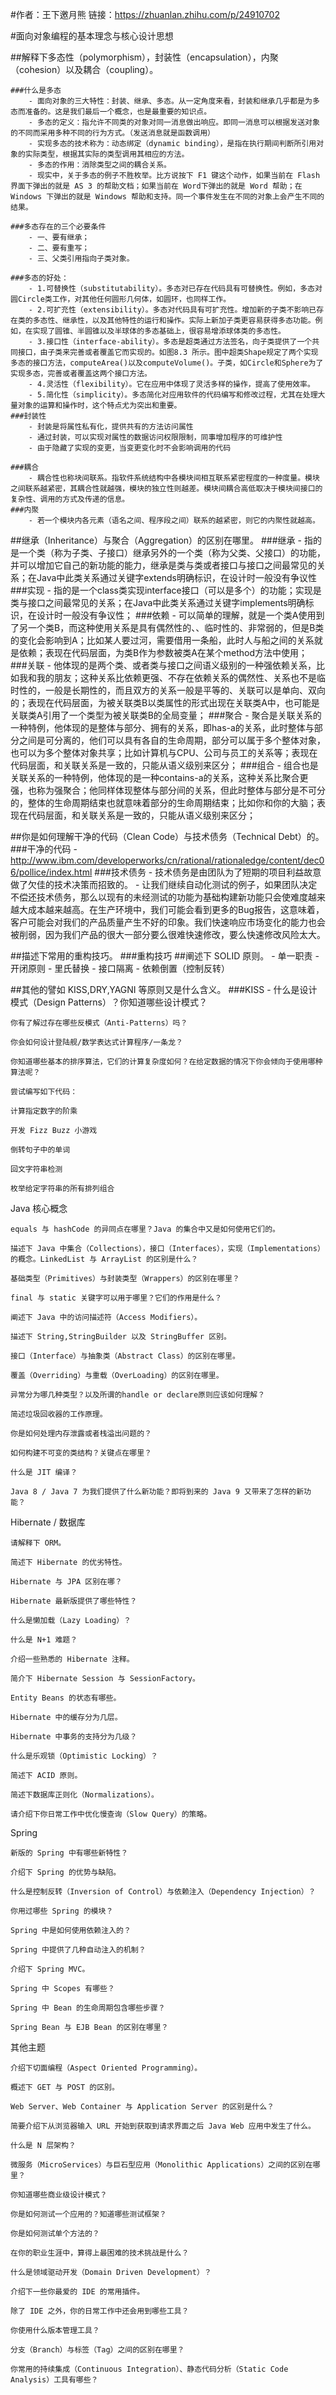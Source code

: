 #作者：王下邀月熊 链接：https://zhuanlan.zhihu.com/p/24910702

#面向对象编程的基本理念与核心设计思想

##解释下多态性（polymorphism），封装性（encapsulation），内聚（cohesion）以及耦合（coupling）。

	###什么是多态
		- 面向对象的三大特性：封装、继承、多态。从一定角度来看，封装和继承几乎都是为多态而准备的。这是我们最后一个概念，也是最重要的知识点。
		- 多态的定义：指允许不同类的对象对同一消息做出响应。即同一消息可以根据发送对象的不同而采用多种不同的行为方式。（发送消息就是函数调用）
		- 实现多态的技术称为：动态绑定（dynamic binding），是指在执行期间判断所引用对象的实际类型，根据其实际的类型调用其相应的方法。
		- 多态的作用：消除类型之间的耦合关系。
		- 现实中，关于多态的例子不胜枚举。比方说按下 F1 键这个动作，如果当前在 Flash 界面下弹出的就是 AS 3 的帮助文档；如果当前在 Word下弹出的就是 Word 帮助；在 Windows 下弹出的就是 Windows 帮助和支持。同一个事件发生在不同的对象上会产生不同的结果。

	###多态存在的三个必要条件
		- 一、要有继承；
		- 二、要有重写；
		- 三、父类引用指向子类对象。

	###多态的好处：
		- 1.可替换性（substitutability）。多态对已存在代码具有可替换性。例如，多态对圆Circle类工作，对其他任何圆形几何体，如圆环，也同样工作。
		- 2.可扩充性（extensibility）。多态对代码具有可扩充性。增加新的子类不影响已存在类的多态性、继承性，以及其他特性的运行和操作。实际上新加子类更容易获得多态功能。例如，在实现了圆锥、半圆锥以及半球体的多态基础上，很容易增添球体类的多态性。
		- 3.接口性（interface-ability）。多态是超类通过方法签名，向子类提供了一个共同接口，由子类来完善或者覆盖它而实现的。如图8.3 所示。图中超类Shape规定了两个实现多态的接口方法，computeArea()以及computeVolume()。子类，如Circle和Sphere为了实现多态，完善或者覆盖这两个接口方法。
		- 4.灵活性（flexibility）。它在应用中体现了灵活多样的操作，提高了使用效率。
		- 5.简化性（simplicity）。多态简化对应用软件的代码编写和修改过程，尤其在处理大量对象的运算和操作时，这个特点尤为突出和重要。
	###封装性
		- 封装是将属性私有化，提供共有的方法访问属性
		- 通过封装，可以实现对属性的数据访问权限限制，同事增加程序的可维护性
		- 由于隐藏了实现的变更，当变更变化时不会影响调用的代码

	###耦合
		- 耦合性也称块间联系。指软件系统结构中各模块间相互联系紧密程度的一种度量。模块之间联系越紧密，其耦合性就越强，模块的独立性则越差。模块间耦合高低取决于模块间接口的复杂性、调用的方式及传递的信息。
	###内聚
		- 若一个模块内各元素（语名之间、程序段之间）联系的越紧密，则它的内聚性就越高。
		
##继承（Inheritance）与聚合（Aggregation）的区别在哪里。
	###继承
		- 指的是一个类（称为子类、子接口）继承另外的一个类（称为父类、父接口）的功能，并可以增加它自己的新功能的能力，继承是类与类或者接口与接口之间最常见的关系；在Java中此类关系通过关键字extends明确标识，在设计时一般没有争议性
	###实现
		- 指的是一个class类实现interface接口（可以是多个）的功能；实现是类与接口之间最常见的关系；在Java中此类关系通过关键字implements明确标识，在设计时一般没有争议性；
	###依赖
		- 可以简单的理解，就是一个类A使用到了另一个类B，而这种使用关系是具有偶然性的、、临时性的、非常弱的，但是B类的变化会影响到A；比如某人要过河，需要借用一条船，此时人与船之间的关系就是依赖；表现在代码层面，为类B作为参数被类A在某个method方法中使用；
	###关联
		- 他体现的是两个类、或者类与接口之间语义级别的一种强依赖关系，比如我和我的朋友；这种关系比依赖更强、不存在依赖关系的偶然性、关系也不是临时性的，一般是长期性的，而且双方的关系一般是平等的、关联可以是单向、双向的；表现在代码层面，为被关联类B以类属性的形式出现在关联类A中，也可能是关联类A引用了一个类型为被关联类B的全局变量；
	###聚合
		- 聚合是关联关系的一种特例，他体现的是整体与部分、拥有的关系，即has-a的关系，此时整体与部分之间是可分离的，他们可以具有各自的生命周期，部分可以属于多个整体对象，也可以为多个整体对象共享；比如计算机与CPU、公司与员工的关系等；表现在代码层面，和关联关系是一致的，只能从语义级别来区分；
	###组合
		- 组合也是关联关系的一种特例，他体现的是一种contains-a的关系，这种关系比聚合更强，也称为强聚合；他同样体现整体与部分间的关系，但此时整体与部分是不可分的，整体的生命周期结束也就意味着部分的生命周期结束；比如你和你的大脑；表现在代码层面，和关联关系是一致的，只能从语义级别来区分； 

##你是如何理解干净的代码（Clean Code）与技术债务（Technical Debt）的。
	###干净的代码
		- http://www.ibm.com/developerworks/cn/rational/rationaledge/content/dec06/pollice/index.html
	###技术债务
		- 技术债务是由团队为了短期的项目利益故意做了欠佳的技术决策而招致的。
		- 让我们继续自动化测试的例子，如果团队决定不偿还技术债务，那么以现有的未经测试的功能为基础构建新功能只会使难度越来越大成本越来越高。在生产环境中，我们可能会看到更多的Bug报告，这意味着，客户可能会对我们的产品质量产生不好的印象。我们快速响应市场变化的能力也会被削弱，因为我们产品的很大一部分要么很难快速修改，要么快速修改风险太大。

##描述下常用的重构技巧。
	###重构技巧
##阐述下 SOLID 原则。
	- 单一职责
	- 开闭原则
	- 里氏替换
	- 接口隔离
	- 依赖倒置（控制反转）
	
##其他的譬如 KISS,DRY,YAGNI 等原则又是什么含义。
	###KISS
		- 
	什么是设计模式（Design Patterns）？你知道哪些设计模式？

	你有了解过存在哪些反模式（Anti-Patterns）吗？

	你会如何设计登陆舰/数学表达式计算程序/一条龙？

	你知道哪些基本的排序算法，它们的计算复杂度如何？在给定数据的情况下你会倾向于使用哪种算法呢？

	尝试编写如下代码：

	计算指定数字的阶乘

	开发 Fizz Buzz 小游戏

	倒转句子中的单词

	回文字符串检测

	枚举给定字符串的所有排列组合

Java 核心概念

	equals 与 hashCode 的异同点在哪里？Java 的集合中又是如何使用它们的。

	描述下 Java 中集合（Collections），接口（Interfaces），实现（Implementations）的概念。LinkedList 与 ArrayList 的区别是什么？

	基础类型（Primitives）与封装类型（Wrappers）的区别在哪里？

	final 与 static 关键字可以用于哪里？它们的作用是什么？

	阐述下 Java 中的访问描述符（Access Modifiers）。

	描述下 String,StringBuilder 以及 StringBuffer 区别。

	接口（Interface）与抽象类（Abstract Class）的区别在哪里。

	覆盖（Overriding）与重载（OverLoading）的区别在哪里。

	异常分为哪几种类型？以及所谓的handle or declare原则应该如何理解？

	简述垃圾回收器的工作原理。

	你是如何处理内存泄露或者栈溢出问题的？

	如何构建不可变的类结构？关键点在哪里？

	什么是 JIT 编译？

	Java 8 / Java 7 为我们提供了什么新功能？即将到来的 Java 9 又带来了怎样的新功能？

Hibernate / 数据库

	请解释下 ORM。

	简述下 Hibernate 的优劣特性。

	Hibernate 与 JPA 区别在哪？

	Hibernate 最新版提供了哪些特性？

	什么是懒加载（Lazy Loading）？

	什么是 N+1 难题？

	介绍一些熟悉的 Hibernate 注释。

	简介下 Hibernate Session 与 SessionFactory。

	Entity Beans 的状态有哪些。

	Hibernate 中的缓存分为几层。

	Hibernate 中事务的支持分为几级？

	什么是乐观锁（Optimistic Locking）？

	简述下 ACID 原则。

	简述下数据库正则化（Normalizations）。

	请介绍下你日常工作中优化慢查询（Slow Query）的策略。

Spring

	新版的 Spring 中有哪些新特性？

	介绍下 Spring 的优势与缺陷。

	什么是控制反转（Inversion of Control）与依赖注入（Dependency Injection）？

	你用过哪些 Spring 的模块？

	Spring 中是如何使用依赖注入的？

	Spring 中提供了几种自动注入的机制？

	介绍下 Spring MVC。

	Spring 中 Scopes 有哪些？

	Spring 中 Bean 的生命周期包含哪些步骤？

	Spring Bean 与 EJB Bean 的区别在哪里？

其他主题

	介绍下切面编程（Aspect Oriented Programming）。

	概述下 GET 与 POST 的区别。

	Web Server、Web Container 与 Application Server 的区别是什么？

	简要介绍下从浏览器输入 URL 开始到获取到请求界面之后 Java Web 应用中发生了什么。

	什么是 N 层架构？

	微服务（MicroServices）与巨石型应用（Monolithic Applications）之间的区别在哪里？

	你知道哪些商业级设计模式？

	你是如何测试一个应用的？知道哪些测试框架？

	你是如何测试单个方法的？

	在你的职业生涯中，算得上最困难的技术挑战是什么？

	什么是领域驱动开发（Domain Driven Development）？

	介绍下一些你最爱的 IDE 的常用插件。

	除了 IDE 之外，你的日常工作中还会用到哪些工具？

	你使用什么版本管理工具？

	分支（Branch）与标签（Tag）之间的区别在哪里？

	你常用的持续集成（Continuous Integration）、静态代码分析（Static Code Analysis）工具有哪些？

